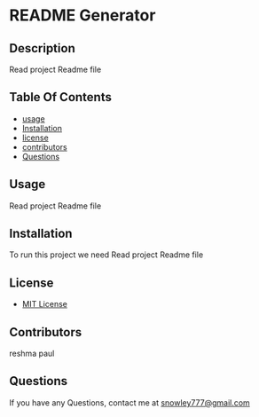 # README Generator

  ## Description

  Read project Readme file

  ## Table Of Contents

  - [usage](#usage)
  - [Installation](#installation)
  - [license](#license)
  - [contributors](#contributors)
  - [Questions](#Questions)

  ## Usage
  Read project Readme file

  ## Installation

  To run this project we need Read project Readme file

  ## License

  - [MIT License](https://opensource.org/license/mit/)

  ## Contributors

  reshma paul

  ## Questions

  If you have any Questions, contact me at snowley777@gmail.com

